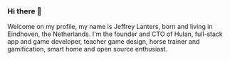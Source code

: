 ### Hi there 👋

Welcome on my profile, my name is Jeffrey Lanters, born and living in Eindhoven, the Netherlands. I'm the founder and CTO of Hulan, full-stack app and game developer, teacher game design, horse trainer and gamification, smart home and open source enthusiast.
